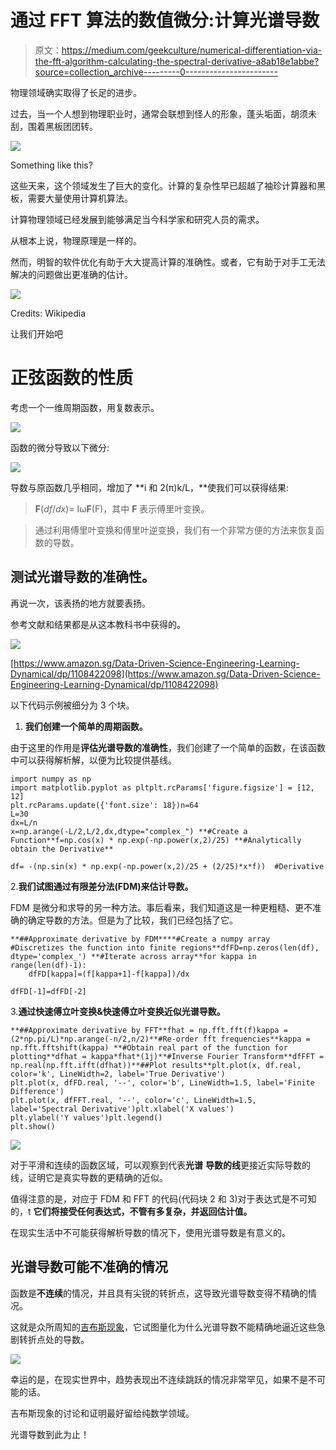 # 通过 FFT 算法的数值微分:计算光谱导数

> 原文：<https://medium.com/geekculture/numerical-differentiation-via-the-fft-algorithm-calculating-the-spectral-derivative-a8ab18e1abbe?source=collection_archive---------0----------------------->

物理领域确实取得了长足的进步。

过去，当一个人想到物理职业时，通常会联想到怪人的形象，蓬头垢面，胡须未刮，围着黑板团团转。

![](img/d4960df9325c50b2ff3faa2ad8bbc5e4.png)

Something like this?

这些天来，这个领域发生了巨大的变化。计算的复杂性早已超越了袖珍计算器和黑板，需要大量使用计算机算法。

计算物理领域已经发展到能够满足当今科学家和研究人员的需求。

从根本上说，物理原理是一样的。

然而，明智的软件优化有助于大大提高计算的准确性。或者，它有助于对手工无法解决的问题做出更准确的估计。

![](img/391727028a818a68ea711b115bef6374.png)

Credits: Wikipedia

让我们开始吧

# 正弦函数的性质

考虑一个一维周期函数，用复数表示。

![](img/92170575d8feeeba69e58016c1de8ba0.png)

函数的微分导致以下微分:

![](img/2c0d7160363160ea21e9a29dce628985.png)

导数与原函数几乎相同，增加了 **i 和 2(π)k/L，**使我们可以获得结果:

> **F**(*df*/*dx*)= Iω**F**(F)，其中 **F** 表示傅里叶变换。

> 通过利用傅里叶变换和傅里叶逆变换，我们有一个非常方便的方法来恢复函数的导数。

## 测试光谱导数的准确性。

再说一次，该表扬的地方就要表扬。

参考文献和结果都是从这本教科书中获得的。

![](img/24942bb2531e56548cf0fb2ce1951368.png)

[https://www.amazon.sg/Data-Driven-Science-Engineering-Learning-Dynamical/dp/1108422098](https://www.amazon.sg/Data-Driven-Science-Engineering-Learning-Dynamical/dp/1108422098)

以下代码示例被细分为 3 个块。

1.  **我们创建一个简单的周期函数。**

由于这里的作用是**评估光谱导数的准确性**，我们创建了一个简单的函数，在该函数中可以获得解析解，以便为比较提供基线。

```
import numpy as np 
import matplotlib.pyplot as pltplt.rcParams['figure.figsize'] = [12, 12]
plt.rcParams.update({'font.size': 18})n=64
L=30
dx=L/n
x=np.arange(-L/2,L/2,dx,dtype="complex_") **#Create a Function**f=np.cos(x) * np.exp(-np.power(x,2)/25) **#Analytically obtain the Derivative**

df= -(np.sin(x) * np.exp(-np.power(x,2)/25 + (2/25)*x*f))  #Derivative
```

2.**我们试图通过有限差分法(FDM)来估计导数。**

FDM 是微分和求导的另一种方法。事后看来，我们知道这是一种更粗糙、更不准确的确定导数的方法。但是为了比较，我们已经包括了它。

```
**##Approximate derivative by FDM****#Create a numpy array
#Discretizes the function into finite regions**dfFD=np.zeros(len(df), dtype='complex_') **#Iterate across array**for kappa in range(len(df)-1):
    dfFD[kappa]=(f[kappa+1]-f[kappa])/dx   

dfFD[-1]=dfFD[-2]
```

3.**通过快速傅立叶变换&快速傅立叶变换近似光谱导数。**

```
**##Approximate derivative by FFT**fhat = np.fft.fft(f)kappa = (2*np.pi/L)*np.arange(-n/2,n/2)**#Re-order fft frequencies**kappa = np.fft.fftshift(kappa) **#Obtain real part of the function for plotting**dfhat = kappa*fhat*(1j)**#Inverse Fourier Transform**dfFFT = np.real(np.fft.ifft(dfhat))**##Plot results**plt.plot(x, df.real, color='k', LineWidth=2, label='True Derivative')
plt.plot(x, dfFD.real, '--', color='b', LineWidth=1.5, label='Finite Difference')
plt.plot(x, dfFFT.real, '--', color='c', LineWidth=1.5, label='Spectral Derivative')plt.xlabel('X values')
plt.ylabel('Y values')plt.legend()
plt.show()
```

![](img/6a1c20602bc9f20dd23160121ce2af35.png)

对于平滑和连续的函数区域，可以观察到代表**光谱** **导数的线**更接近实际导数的线，证明它是真实导数的更精确的近似。

值得注意的是，对应于 FDM 和 FFT 的代码(代码块 2 和 3)对于表达式是不可知的，t **它们将接受任何表达式，不管有多复杂，并返回估计值。**

在现实生活中不可能获得解析导数的情况下，使用光谱导数是有意义的。

## 光谱导数可能不准确的情况

函数是**不连续**的情况，并且具有尖锐的转折点，这导致光谱导数变得不精确的情况。

这就是众所周知的[吉布斯现象](https://en.wikipedia.org/wiki/Gibbs_phenomenon)，它试图量化为什么光谱导数不能精确地逼近这些急剧转折点处的导数。

![](img/00f15e6977e2a67ec9f6d7e740f0f8ad.png)

幸运的是，在现实世界中，趋势表现出不连续跳跃的情况非常罕见，如果不是不可能的话。

吉布斯现象的讨论和证明最好留给纯数学领域。

光谱导数到此为止！
